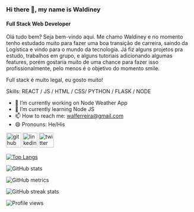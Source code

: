 ### Hi there 👋, my name is Waldiney
#### Full Stack Web Developer


Olá tudo bem? Seja bem-vindo aqui. Me chamo Waldiney e no momento tenho estudado muito para fazer uma boa transição de carreira, saindo da Logística e vindo para o mundo da tecnologia. Já fiz alguns projetos pra estudo, trabalhos em grupo, e alguns tutoriais adicionando algumas features, porém gostaria muito de uma chance para fazer isso profissionalmente, pelo menos é o objetivo do momento smile.

Full stack é muito legal, eu gosto muito!

Skills: REACT / JS / HTML / CSS/ PYTHON / FLASK / NODE

- 🔭 I’m currently working on Node Weather App 
- 🌱 I’m currently learning Node JS 
- 📫 How to reach me: walferreira@gmail.com 
- 😄 Pronouns: He/His 


[<img src='https://cdn.jsdelivr.net/npm/simple-icons@3.0.1/icons/github.svg' alt='github' height='40'>](https://github.com/wjf25)  [<img src='https://cdn.jsdelivr.net/npm/simple-icons@3.0.1/icons/linkedin.svg' alt='linkedin' height='40'>](https://www.linkedin.com/in/waldineydejesusferreira/)  [<img src='https://cdn.jsdelivr.net/npm/simple-icons@3.0.1/icons/twitter.svg' alt='twitter' height='40'>](https://twitter.com/AtomWal)  

[![Top Langs](https://github-readme-stats.vercel.app/api/top-langs/?username=wjf25)](https://github.com/anuraghazra/github-readme-stats)

![GitHub stats](https://github-readme-stats.vercel.app/api?username=wjf25&show_icons=true)  

![GitHub metrics](https://metrics.lecoq.io/wjf25)  

![GitHub streak stats](https://github-readme-streak-stats.herokuapp.com/?user=wjf25)  

![Profile views](https://gpvc.arturio.dev/wjf25)  
